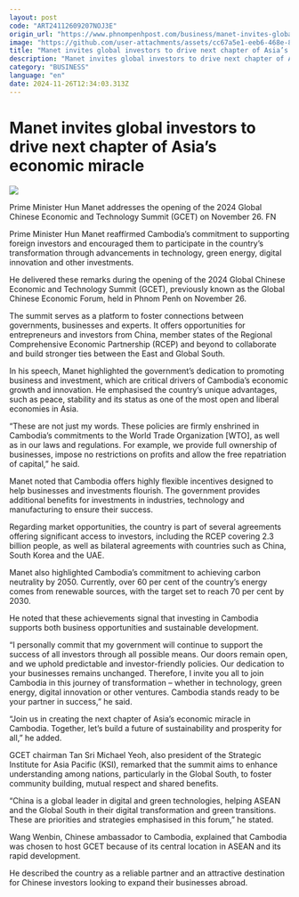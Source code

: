 ```yaml
---
layout: post
code: "ART24112609207NOJ3E"
origin_url: "https://www.phnompenhpost.com/business/manet-invites-global-investors-to-drive-next-chapter-of-asia-s-economic-miracle"
image: "https://github.com/user-attachments/assets/cc67a5e1-eeb6-468e-89eb-3897cecf1782"
title: "Manet invites global investors to drive next chapter of Asia’s economic miracle"
description: "​​Manet invites global investors to drive next chapter of Asia’s economic miracle​"
category: "BUSINESS"
language: "en"
date: 2024-11-26T12:34:03.313Z
---
```


# Manet invites global investors to drive next chapter of Asia’s economic miracle

![](https://github.com/user-attachments/assets/16db0f60-9c98-4b10-928d-b7ba07823d3b)

Prime Minister Hun Manet addresses the opening of the 2024 Global Chinese Economic and Technology Summit (GCET) on November 26. FN

Prime Minister Hun Manet reaffirmed Cambodia’s commitment to supporting foreign investors and encouraged them to participate in the country’s transformation through advancements in technology, green energy, digital innovation and other investments.

He delivered these remarks during the opening of the 2024 Global Chinese Economic and Technology Summit (GCET), previously known as the Global Chinese Economic Forum, held in Phnom Penh on November 26.

The summit serves as a platform to foster connections between governments, businesses and experts. It offers opportunities for entrepreneurs and investors from China, member states of the Regional Comprehensive Economic Partnership (RCEP) and beyond to collaborate and build stronger ties between the East and Global South.

In his speech, Manet highlighted the government’s dedication to promoting business and investment, which are critical drivers of Cambodia’s economic growth and innovation. He emphasised the country’s unique advantages, such as peace, stability and its status as one of the most open and liberal economies in Asia.

“These are not just my words. These policies are firmly enshrined in Cambodia’s commitments to the World Trade Organization \[WTO\], as well as in our laws and regulations. For example, we provide full ownership of businesses, impose no restrictions on profits and allow the free repatriation of capital,” he said.

Manet noted that Cambodia offers highly flexible incentives designed to help businesses and investments flourish. The government provides additional benefits for investments in industries, technology and manufacturing to ensure their success.

Regarding market opportunities, the country is part of several agreements offering significant access to investors, including the RCEP covering 2.3 billion people, as well as bilateral agreements with countries such as China, South Korea and the UAE.

Manet also highlighted Cambodia’s commitment to achieving carbon neutrality by 2050. Currently, over 60 per cent of the country’s energy comes from renewable sources, with the target set to reach 70 per cent by 2030.

He noted that these achievements signal that investing in Cambodia supports both business opportunities and sustainable development.

“I personally commit that my government will continue to support the success of all investors through all possible means. Our doors remain open, and we uphold predictable and investor-friendly policies. Our dedication to your businesses remains unchanged. Therefore, I invite you all to join Cambodia in this journey of transformation – whether in technology, green energy, digital innovation or other ventures. Cambodia stands ready to be your partner in success,” he said.

“Join us in creating the next chapter of Asia’s economic miracle in Cambodia. Together, let’s build a future of sustainability and prosperity for all,” he added.

GCET chairman Tan Sri Michael Yeoh, also president of the Strategic Institute for Asia Pacific (KSI), remarked that the summit aims to enhance understanding among nations, particularly in the Global South, to foster community building, mutual respect and shared benefits.

“China is a global leader in digital and green technologies, helping ASEAN and the Global South in their digital transformation and green transitions. These are priorities and strategies emphasised in this forum,” he stated.

Wang Wenbin, Chinese ambassador to Cambodia, explained that Cambodia was chosen to host GCET because of its central location in ASEAN and its rapid development.

He described the country as a reliable partner and an attractive destination for Chinese investors looking to expand their businesses abroad.